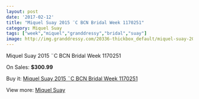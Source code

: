 ```yaml
---
layout: post
date: '2017-02-12'
title: "Miquel Suay 2015 ¨C BCN Bridal Week 1170251"
category: Miquel Suay
tags: ["week","miquel","granddressy","bridal","suay"]
image: http://img.granddressy.com/20336-thickbox_default/miquel-suay-2015-c-bcn-bridal-week-1170251.jpg
---
```

Miquel Suay 2015 ¨C BCN Bridal Week 1170251

On Sales: **$300.99**
<a href="https://www.granddressy.com/en/miquel-suay/19317-miquel-suay-2015-c-bcn-bridal-week-1170251.html"><amp-img layout="responsive" width="600" height="600" src="//img.granddressy.com/20336-thickbox_default/miquel-suay-2015-c-bcn-bridal-week-1170251.jpg" alt="Miquel Suay 2015 ¨C BCN Bridal Week 1170251 0" /></a>

Buy it: [Miquel Suay 2015 ¨C BCN Bridal Week 1170251](https://www.granddressy.com/en/miquel-suay/19317-miquel-suay-2015-c-bcn-bridal-week-1170251.html "Miquel Suay 2015 ¨C BCN Bridal Week 1170251")

View more: [Miquel Suay](https://www.granddressy.com/en/59-miquel-suay "Miquel Suay")